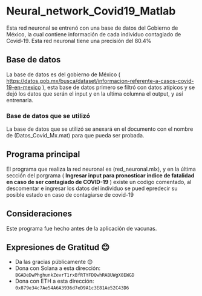# Neural_network_Covid19_Matlab
Esta red neuronal se entrenó con una base de datos del Gobierno de México, la cual contiene información de cada individuo contagiado de Covid-19. Esta red neuronal tiene una precisión del 80.4%


## Base de datos
La base de datos es del gobierno de México ( https://datos.gob.mx/busca/dataset/informacion-referente-a-casos-covid-19-en-mexico ), esta base de datos primero se filtró con datos atípicos y se dejó los datos que serán el input y en la ultima columna el output, y así entrenarla.

### Base de datos que se utilizó
La base de datos que se utilizó se anexará en el documento con el nombre de (Datos_Covid_Mx.mat) para que pueda ser probada.

## Programa principal
El programa que realiza la red neuronal es (red_neuronal.mlx), y en la última sección del porgrama ( **Ingresar input para pronosticar indice de fatalidad en caso de ser contagiado de COVID-19** ) existe un codigo comentado, al descomentar e ingresar los datos del individuo se pued epredecir su posible estado en caso de contagiarse de covid-19

## Consideraciones
Este programa fue hecho antes de la aplicación de vacunas.

## Expresiones de Gratitud 😊
* Da las gracias públicamente 😊
* Dona con Solana a esta dirección: `BGADeDwPhghunkZevrT1rxBfRTYFDQwhRABUWgX8EWGD`
* Dona con ETH a esta dirección: `0x879e34c7Ae54A6A3936d7eD9A1c3E81Ae52C43D6`
